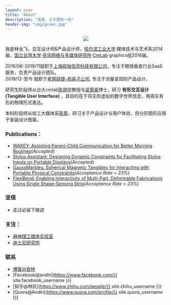 ```yaml
---
layout: page
title: "About"
description: "这是，关于我的一些"
header-img: "img/green.jpg"
---
```



<center>
    <p><img src="www.andln.com/img/andln.jpg" align="center"></p>
</center>

我是林龙飞，交互设计师&产品设计师，[哈尔滨工业大学](www.hit.edu.cn)·媒体技术与艺术系2014届，[国立台湾大学](www.ntu.edu.tw)·[资讯网络与多媒体研究所](http://www.inm.ntu.edu.tw/main.php)·[CmLab](https://www.cmlab.csie.ntu.edu.tw/new_cml_website/index.php)·graphics组2016届。

2016/06-2019/11就职于[上海视咖信息科技有限公司](http://www.epeijing.cn/)，专注于眼镜垂直行业SaaS服务，负责产品设计团队。  
2019/12-至今 就职于[星网锐捷-视易子公司](https://www.evideostb.com/), 专注于流量变现的产品设计。  

研究生阶段师从台大cmlab[陈炳宇](http://graphics.csie.ntu.edu.tw/~robin/)教授与[梁荣豪](http://www.cmlab.csie.ntu.edu.tw/~howieliang/)博士，研习 **有形交互设计(Tangible User Interface)** ，其目的在于将无形虚拟的数字世界信息，用真实有形的物理形式表达。

本科阶段师从哈工大媒体系[陈童](http://www.everyinch.net/)，研习关于产品设计与用户体验，将分形图形应用于家装设计图案。



### Publications：
- [WAKEY: Assisting Parent-Child Communication for Better Morning Routines]()(*Accepted*)
- [Stylus Assistant: Designing Dynamic Constraints for Facilitating Stylus Inputs on Portable Displays]()(*Accepted*)
- [GaussMarbles: Spherical Magnetic Tangibles for Interacting with Portable Physical Constraints](http://dl.acm.org/citation.cfm?id=2858559&CFID=790246963&CFTOKEN=33371935)(*Acceptance Rate = 23%*)
- [FlexiBend: Enabling Interactivity of Multi-Part, Deformable Fabrications Using Single Shape-Sensing Strip](http://dl.acm.org/citation.cfm?id=2807456&CFID=790246963&CFTOKEN=33371935)(*Acceptance Rate = 23%*)


### 坚信

- 走过必留下痕迹


### 关注：

- [麻神理工媒体实验室](www.media.mit.edu/)
- [迪士尼研究所](https://www.disneyresearch.com/projects/)

### 联系

- [博客@安林](andln.com)
- [Facebook@andln](https://www.facebook.com/{{ site.facebook_username }})
- [知乎@林灰](https://www.zhihu.com/people/{{ site.zhihu_username }})
- [Quora@Andln](https://www.quora.com/profile/{{ site.quora_username }})





